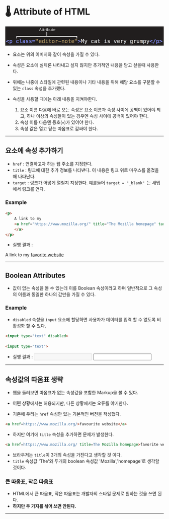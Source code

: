 # 🌡 Attribute of HTML

![AttributeHTML](../image/html/AttributeHTML.png)

- 요소는 위의 이미지와 같이 속성을 가질 수 있다.
- 속성은 요소에 실제론 나타내고 싶지 않지만 추가적인 내용을 담고 싶을때 사용한다.
- 위에는 나중에 스타일에 관련된 내용이나 기타 내용을 위해 해당 요소를 구분할 수 있는 `class` 속성을 추가했다.

- 속성을 사용할 때에는 아래 내용을 지켜야한다.
    1. 요소 이름 다음에 바로 오는 속성은 요소 이름과 속성 사이에 공백이 있어야 되고, 하나 이상의 속성들이 있는 경우엔 속성 사이에 공백이 있어야 한다.
    2. 속성 이름 다음엔 등호(`=`)가 있어야 한다.
    3. 속성 값은 열고 닫는 따옴표로 감싸야 한다.

---

## 요소에 속성 추가하기
- `href` : 연결하고자 하는 웹 주소를 지정한다.
- `title` : 링크에 대한 추가 정보를 나타낸다. 이 내용은 링크 위로 마우스를 옮겼을 때 나타난다.
- `target` : 링크가 어떻게 열릴지 지정한다. 예를들어 `target = "_blank" `는 새탭에서 링크를 연다.

### Example
```html
<p>
    A link to my 
    <a href="https://www.mozilla.org/" title="The Mozilla homepage" target="_blank">favorite website
    </a>
</p>
```

- 실행 결과 : 
<p>
    A link to my 
    <a href="https://www.mozilla.org/" title="The Mozilla homepage" target="_blank">favorite website
    </a>
</p>

---

## Boolean Attributes
- 값이 없는 속성을 볼 수 있는데 이를 Boolean 속성이라고 하며 일반적으로 그 속성의 이름과 동일한 하나의 값만을 가질 수 있다.

### Example
- `disabled` 속성을 `input` 요소에 할당하면 사용자가 데이터를 입력 할 수 없도록 비활성화 할 수 있다. 

```html
<input type="text" disabled>

<input type="text">
```
- 실행 결과 : 
<input type="text" disabled> <input type="text">

---

## 속성값의 따옴표 생략
- 웹을 둘러보면 따옴표가 없는 속성값을 포함한 Markup을 볼 수 있다.
- 어떤 상황에서는 허용되지만, 다른 상황에서는 오류를 야기한다.

- 기존에 우리는 `href` 속성만 있는 기본적인 버전을 작성했다.

```html
<a href=https://www.mozilla.org/>favourite website</a>
```

- 하지만 여기에 `title` 속성을 추가하면 문제가 발생한다.

```html
<a href=https://www.mozilla.org/ title=The Mozilla homepage>favorite website</a>
```

- 브라우저는 `title`이 3개의 속성을 가진다고 생각할 것 이다.
- `title` 속성값 'The'와 두개의 boolean 속성값 'Mozilla','homepage'로 생각할 것이다.

### 큰 따옴표, 작은 따옴표
- HTML에서 큰 따옴표, 작은 따옴표는 개발자의 스타일 문제로 원하는 것을 쓰면 된다.
- **하지만 두 가지를 섞어 쓰면 안된다.**

---